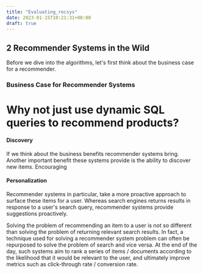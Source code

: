 ```yaml
---
title: "Evaluating_recsys"
date: 2023-01-15T10:21:31+08:00
draft: true
---
```


## 2 Recommender Systems in the Wild
Before we dive into the algorithms, let's first think about the business case for a recommender. 

### Business Case for Recommender Systems




# Why not just use dynamic SQL queries to recommend products?

#### Discovery
If we think about the business benefits recommender systems bring.
Another important benefit these systems provide is the ability to discover new items. Encouraging 

#### Personalization

Recommender systems in particular, take a more proactive approach to surface these items for a user. Whereas search engines returns results in response to a user's search query, recommender systems provide suggestions proactively. 

Solving the problem of recommending an item to a user is not so different than solving the problem of returning relevant search results. In fact, a technique used for solving a recommender system problem can often be repurposed to solve the problem of search and vice versa. At the end of the day, such systems aim to rank a series of items / documents according to the likelihood that it would be relevant to the user, and ultimately improve metrics such as click-through rate / conversion rate.